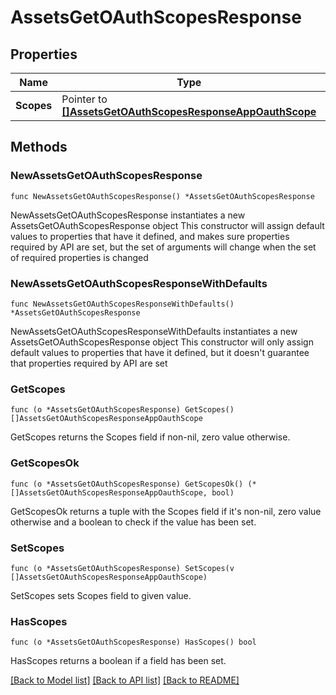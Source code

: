 # AssetsGetOAuthScopesResponse

## Properties

Name | Type | Description | Notes
------------ | ------------- | ------------- | -------------
**Scopes** | Pointer to [**[]AssetsGetOAuthScopesResponseAppOauthScope**](AssetsGetOAuthScopesResponseAppOauthScope.md) |  | [optional] 

## Methods

### NewAssetsGetOAuthScopesResponse

`func NewAssetsGetOAuthScopesResponse() *AssetsGetOAuthScopesResponse`

NewAssetsGetOAuthScopesResponse instantiates a new AssetsGetOAuthScopesResponse object
This constructor will assign default values to properties that have it defined,
and makes sure properties required by API are set, but the set of arguments
will change when the set of required properties is changed

### NewAssetsGetOAuthScopesResponseWithDefaults

`func NewAssetsGetOAuthScopesResponseWithDefaults() *AssetsGetOAuthScopesResponse`

NewAssetsGetOAuthScopesResponseWithDefaults instantiates a new AssetsGetOAuthScopesResponse object
This constructor will only assign default values to properties that have it defined,
but it doesn't guarantee that properties required by API are set

### GetScopes

`func (o *AssetsGetOAuthScopesResponse) GetScopes() []AssetsGetOAuthScopesResponseAppOauthScope`

GetScopes returns the Scopes field if non-nil, zero value otherwise.

### GetScopesOk

`func (o *AssetsGetOAuthScopesResponse) GetScopesOk() (*[]AssetsGetOAuthScopesResponseAppOauthScope, bool)`

GetScopesOk returns a tuple with the Scopes field if it's non-nil, zero value otherwise
and a boolean to check if the value has been set.

### SetScopes

`func (o *AssetsGetOAuthScopesResponse) SetScopes(v []AssetsGetOAuthScopesResponseAppOauthScope)`

SetScopes sets Scopes field to given value.

### HasScopes

`func (o *AssetsGetOAuthScopesResponse) HasScopes() bool`

HasScopes returns a boolean if a field has been set.


[[Back to Model list]](../README.md#documentation-for-models) [[Back to API list]](../README.md#documentation-for-api-endpoints) [[Back to README]](../README.md)


